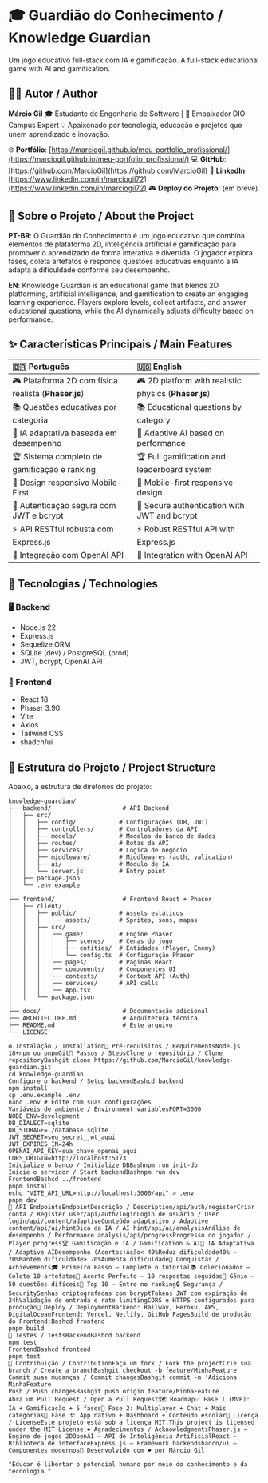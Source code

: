 # 🎓 Guardião do Conhecimento / Knowledge Guardian

Um jogo educativo full-stack com IA e gamificação.
A full-stack educational game with AI and gamification.

## 👨‍💻 Autor / Author

**Márcio Gil**
🎓 Estudante de Engenharia de Software | 💼 Embaixador DIO Campus Expert
💡 Apaixonado por tecnologia, educação e projetos que unem aprendizado e inovação.

🌐 **Portfólio**: [https://marciogil.github.io/meu-portfolio_profissional/](https://marciogil.github.io/meu-portfolio_profissional/)
💻 **GitHub**: [https://github.com/MarcioGil](https://github.com/MarcioGil)
🔗 **LinkedIn**: [https://www.linkedin.com/in/marciogil72](https://www.linkedin.com/in/marciogil72)
🎮 **Deploy do Projeto**: (em breve)

## 🧠 Sobre o Projeto / About the Project

**PT-BR**: O Guardião do Conhecimento é um jogo educativo que combina elementos de plataforma 2D, inteligência artificial e gamificação para promover o aprendizado de forma interativa e divertida. O jogador explora fases, coleta artefatos e responde questões educativas enquanto a IA adapta a dificuldade conforme seu desempenho.

**EN**: Knowledge Guardian is an educational game that blends 2D platforming, artificial intelligence, and gamification to create an engaging learning experience. Players explore levels, collect artifacts, and answer educational questions, while the AI dynamically adjusts difficulty based on performance.

## ✨ Características Principais / Main Features

| 🇧🇷 Português | 🇺🇸 English |
| :--- | :--- |
| 🎮 Plataforma 2D com física realista (**Phaser.js**) | 🎮 2D platform with realistic physics (**Phaser.js**) |
| 📚 Questões educativas por categoria | 📚 Educational questions by category |
| 🤖 IA adaptativa baseada em desempenho | 🤖 Adaptive AI based on performance |
| 🏆 Sistema completo de gamificação e ranking | 🏆 Full gamification and leaderboard system |
| 📱 Design responsivo Mobile-First | 📱 Mobile-first responsive design |
| 🔐 Autenticação segura com JWT e bcrypt | 🔐 Secure authentication with JWT and bcrypt |
| ⚡ API RESTful robusta com Express.js | ⚡ Robust RESTful API with Express.js |
| 🧩 Integração com OpenAI API | 🧩 Integration with OpenAI API |

## 🧰 Tecnologias / Technologies

### 🖥️ Backend

* Node.js 22
* Express.js
* Sequelize ORM
* SQLite (dev) / PostgreSQL (prod)
* JWT, bcrypt, OpenAI API

### 🎨 Frontend

* React 18
* Phaser 3.90
* Vite
* Axios
* Tailwind CSS
* shadcn/ui

## 📂 Estrutura do Projeto / Project Structure

Abaixo, a estrutura de diretórios do projeto:

```tree
knowledge-guardian/
├── backend/                    # API Backend
│   ├── src/
│   │   ├── config/            # Configurações (DB, JWT)
│   │   ├── controllers/       # Controladores da API
│   │   ├── models/            # Modelos do banco de dados
│   │   ├── routes/            # Rotas da API
│   │   ├── services/          # Lógica de negócio
│   │   ├── middleware/        # Middlewares (auth, validation)
│   │   ├── ai/                # Módulo de IA
│   │   └── server.js          # Entry point
│   ├── package.json
│   └── .env.example
│
├── frontend/                   # Frontend React + Phaser
│   ├── client/
│   │   ├── public/            # Assets estáticos
│   │   │   └── assets/        # Sprites, sons, mapas
│   │   ├── src/
│   │   │   ├── game/          # Engine Phaser
│   │   │   │   ├── scenes/    # Cenas do jogo
│   │   │   │   ├── entities/  # Entidades (Player, Enemy)
│   │   │   │   └── config.ts  # Configuração Phaser
│   │   │   ├── pages/         # Páginas React
│   │   │   ├── components/    # Componentes UI
│   │   │   ├── contexts/      # Context API (Auth)
│   │   │   ├── services/      # API calls
│   │   │   └── App.tsx
│   │   └── package.json
│
├── docs/                       # Documentação adicional
├── ARCHITECTURE.md             # Arquitetura técnica
├── README.md                   # Este arquivo
└── LICENSE

⚙️ Instalação / Installation🔧 Pré-requisitos / RequirementsNode.js 18+npm ou pnpmGit🚀 Passos / StepsClone o repositório / Clone repositoryBashgit clone https://github.com/MarcioGil/knowledge-guardian.git
cd knowledge-guardian
Configure o backend / Setup backendBashcd backend
npm install
cp .env.example .env
nano .env # Edite com suas configurações
Variáveis de ambiente / Environment variablesPORT=3000
NODE_ENV=development
DB_DIALECT=sqlite
DB_STORAGE=./database.sqlite
JWT_SECRET=seu_secret_jwt_aqui
JWT_EXPIRES_IN=24h
OPENAI_API_KEY=sua_chave_openai_aqui
CORS_ORIGIN=http://localhost:5173
Inicialize o banco / Initialize DBBashnpm run init-db
Inicie o servidor / Start backendBashnpm run dev
FrontendBashcd ../frontend
pnpm install
echo "VITE_API_URL=http://localhost:3000/api" > .env
pnpm dev
🔌 API EndpointsEndpointDescrição / Description/api/auth/registerCriar conta / Register user/api/auth/loginLogin de usuário / User login/api/content/adaptiveConteúdo adaptativo / Adaptive content/api/ai/hintDica da IA / AI hint/api/ai/analysisAnálise de desempenho / Performance analysis/api/progressProgresso do jogador / Player progress🏆 Gamificação e IA / Gamification & AI🎯 IA Adaptativa / Adaptive AIDesempenho (Acertos)Ação< 40%Reduz dificuldade40% – 70%Mantém dificuldade> 70%Aumenta dificuldade🧩 Conquistas / Achievements🎓 Primeiro Passo — Complete o tutorial📚 Colecionador — Colete 10 artefatos🎯 Acerto Perfeito — 10 respostas seguidas🧠 Gênio — 50 questões difíceis👑 Top 10 — Entre no ranking🔒 Segurança / SecuritySenhas criptografadas com bcryptTokens JWT com expiração de 24hValidação de entrada e rate limitingCORS e HTTPS configurados para produção🚀 Deploy / DeploymentBackend: Railway, Heroku, AWS, DigitalOceanFrontend: Vercel, Netlify, GitHub PagesBuild de produção do Frontend:Bashcd frontend
pnpm build
🧪 Testes / TestsBackendBashcd backend
npm test
FrontendBashcd frontend
pnpm test
🤝 Contribuição / ContributionFaça um fork / Fork the projectCrie sua branch / Create a branchBashgit checkout -b feature/MinhaFeature
Commit suas mudanças / Commit changesBashgit commit -m 'Adiciona MinhaFeature'
Push / Push changesBashgit push origin feature/MinhaFeature
Abra um Pull Request / Open a Pull Request🗺️ Roadmap✅ Fase 1 (MVP): IA + Gamificação + 5 fases🚧 Fase 2: Multiplayer + Chat + Mais categorias🧩 Fase 3: App nativo + Dashboard + Conteúdo escolar📄 Licença / LicenseEste projeto está sob a licença MIT.This project is licensed under the MIT License.❤️ Agradecimentos / AcknowledgmentsPhaser.js — Engine de jogos 2DOpenAI — API de Inteligência ArtificialReact — Biblioteca de interfaceExpress.js — Framework backendshadcn/ui — Componentes modernos🧠 Desenvolvido com ❤️ por Márcio Gil

"Educar é libertar o potencial humano por meio do conhecimento e da tecnologia." 
 

